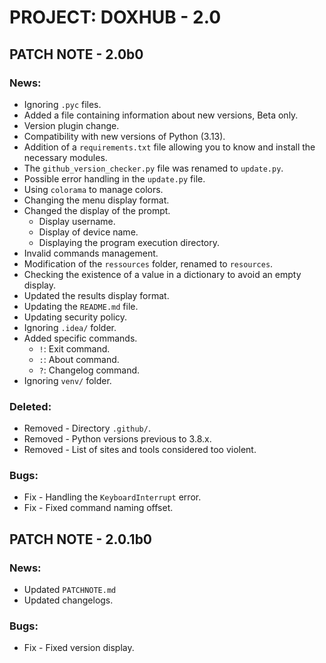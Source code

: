 # PROJECT: DOXHUB - 2.0
## PATCH NOTE - 2.0b0
### News:
- Ignoring `.pyc` files.
- Added a file containing information about new versions, Beta only.
- Version plugin change.
- Compatibility with new versions of Python (3.13).
- Addition of a `requirements.txt` file allowing you to know and install the necessary modules.
- The `github_version_checker.py` file was renamed to `update.py`.
- Possible error handling in the `update.py` file.
- Using `colorama` to manage colors.
- Changing the menu display format.
- Changed the display of the prompt.
    - Display username.
    - Display of device name.
    - Displaying the program execution directory.
- Invalid commands management.
- Modification of the `ressources` folder, renamed to `resources`.
- Checking the existence of a value in a dictionary to avoid an empty display.
- Updated the results display format.
- Updating the `README.md` file.
- Updating security policy.
- Ignoring `.idea/` folder.
- Added specific commands.
  - `!`: Exit command.
  - `:`: About command.
  - `?`: Changelog command.
- Ignoring `venv/` folder.

### Deleted:
- Removed - Directory `.github/`.
- Removed - Python versions previous to 3.8.x.
- Removed - List of sites and tools considered too violent.

### Bugs:
- Fix - Handling the `KeyboardInterrupt` error.
- Fix - Fixed command naming offset.

## PATCH NOTE - 2.0.1b0
### News:
- Updated `PATCHNOTE.md`
- Updated changelogs.

### Bugs:
- Fix - Fixed version display.